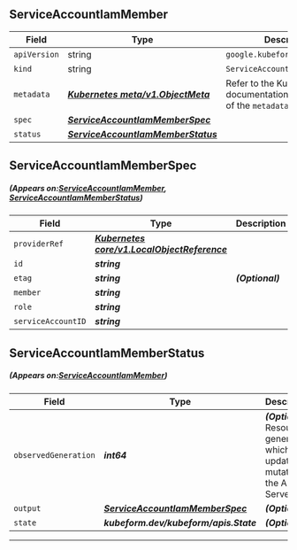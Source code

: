 ## ServiceAccountIamMember
| Field | Type | Description |
| ------ | ----- | ----------- |
| `apiVersion` | string | `google.kubeform.com/v1alpha1` |
|    `kind` | string | `ServiceAccountIamMember` |
| `metadata` | ***[Kubernetes meta/v1.ObjectMeta](https://kubernetes.io/docs/reference/generated/kubernetes-api/v1.13/#objectmeta-v1-meta)***|Refer to the Kubernetes API documentation for the fields of the `metadata` field.|
| `spec` | ***[ServiceAccountIamMemberSpec](#ServiceAccountIamMemberSpec)***||
| `status` | ***[ServiceAccountIamMemberStatus](#ServiceAccountIamMemberStatus)***||
## ServiceAccountIamMemberSpec
##### (Appears on:[ServiceAccountIamMember](#ServiceAccountIamMember), [ServiceAccountIamMemberStatus](#ServiceAccountIamMemberStatus))
| Field | Type | Description |
| ------ | ----- | ----------- |
| `providerRef` | ***[Kubernetes core/v1.LocalObjectReference](https://kubernetes.io/docs/reference/generated/kubernetes-api/v1.13/#localobjectreference-v1-core)***||
| `id` | ***string***||
| `etag` | ***string***| ***(Optional)*** |
| `member` | ***string***||
| `role` | ***string***||
| `serviceAccountID` | ***string***||
## ServiceAccountIamMemberStatus
##### (Appears on:[ServiceAccountIamMember](#ServiceAccountIamMember))
| Field | Type | Description |
| ------ | ----- | ----------- |
| `observedGeneration` | ***int64***| ***(Optional)*** Resource generation, which is updated on mutation by the API Server.|
| `output` | ***[ServiceAccountIamMemberSpec](#ServiceAccountIamMemberSpec)***| ***(Optional)*** |
| `state` | ***kubeform.dev/kubeform/apis.State***| ***(Optional)*** |
---
